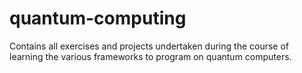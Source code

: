 # quantum-computing
Contains all exercises and projects undertaken during the course of learning the various frameworks to program on quantum computers.

